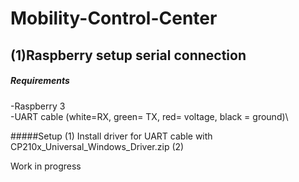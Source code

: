 # Mobility-Control-Center
## (1)Raspberry setup serial connection
##### **Requirements**

-Raspberry 3\
-UART cable (white=RX, green= TX, red= voltage, black = ground)\


#####Setup
(1) Install driver for UART cable with CP210x_Universal_Windows_Driver.zip
(2) 


Work in progress

